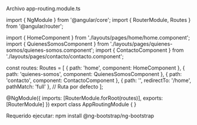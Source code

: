 Archivo app-routing.module.ts

import { NgModule } from '@angular/core';
import { RouterModule, Routes } from '@angular/router';

import { HomeComponent } from './layouts/pages/home/home.component';
import { QuienesSomosComponent } from './layouts/pages/quienes-somos/quienes-somos.component';
import { ContactoComponent } from './layouts/pages/contacto/contacto.component';

const routes: Routes = [
  { path: 'home', component: HomeComponent },
  { path: 'quienes-somos', component: QuienesSomosComponent },
  { path: 'contacto', component: ContactoComponent },
  { path: '', redirectTo: '/home', pathMatch: 'full' }, // Ruta por defecto
];

@NgModule({
  imports: [RouterModule.forRoot(routes)],
  exports: [RouterModule]
})
export class AppRoutingModule { }

Requerido ejecutar: npm install @ng-bootstrap/ng-bootstrap
